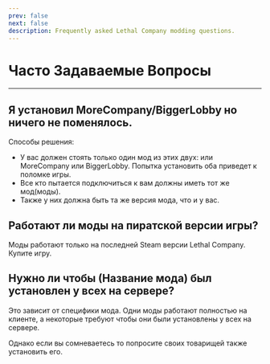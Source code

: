 ```yaml
---
prev: false
next: false
description: Frequently asked Lethal Company modding questions.
---
```


# Часто Задаваемые Вопросы

***

## Я установил MoreCompany/BiggerLobby но ничего не поменялось.

Способы решения:

- У вас должен стоять только один мод из этих двух: или MoreCompany или BiggerLobby. Попытка установить оба приведет к поломке игры.
- Все кто пытается подключиться к вам должны иметь тот же мод(моды).
- Также у них должна быть та же версия мода, что и у вас.

## Работают ли моды на пиратской версии игры?

Моды работают только на последней Steam версии Lethal Company. Купите игру.

## Нужно ли чтобы (Название мода) был установлен у всех на сервере?

Это зависит от специфики мода. Одни моды работают полностью на клиенте, а некоторые требуют чтобы они были установлены у всех на сервере.

Однако если вы сомневаетесь то попросите своих товарищей также установить его.

